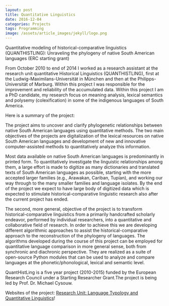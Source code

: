 ```yaml
---
layout: post
title: Quantitative Linguistics
date: 2016-12-04
categories: Projects
tags: Programming
image: /assets/article_images/jekyll/logo.png
---
```



Quantitative modeling of historical-comparative linguistics (QUANTHISTLING): 
Unraveling the phylogeny of native South American languages (ERC starting grant)

From October 2010 to end of 2014 I worked as a research assistant at the research unit quantitative Historical Linguistics (QUANTHISTLING), first at the Ludwig-Maximilans-Universität in München and then at the Philipps-Universität of Marburg. Within this project I was responsible for the improvement and reliability of the accumulated data. Within this project I am a PhD candidate, my research focus on meaning analysis, lexical semantics and  polysemy (colexification) in some of the indigenous languages of South America.

Here is a summary of the project:

The project aims to uncover and clarify phylogenetic relationships between native South American languages using quantitative methods. The two main objectives of the projects are digitalization of the lexical resources on native South American languages and development of new and innovative computer-assisted methods to quantitatively analyze this information.

Most data available on native South American languages is predominantly in printed form. To quantitatively investigate the linguistic relationships among them, a large effort is made to digitize as many dictionaries and translated texts of South American languages as possible, starting with the more accepted larger families (e.g., Arawakan, Cariban, Tupían), and working our way through to the many smaller families and language isolates. By the end of the project we expect to have large body of digitized data which is expected to stimulate historical-comparative linguistic research also after the current project has ended.

The second, more general, objective of the project is to transform historical-comparative linguistics from a primarily handcrafted scholarly endeavor, performed by individual researchers, into a quantitative and collaborative field of research. In order to achieve this we are developing different algorithmic approaches to assist the historical-comparative approach to the reconstruction of the phylogeny of languages. The algorithms developed during the course of this project can be employed for quantitative language comparison in more general sense, both from synchronic and diachronic perspective. They are realized as a suite of open-source Python modules that can be used to analyze and compare languages at the phonetic/phonological, lexical and semantic level.

QuantHistLing is a five year project (2010-2015) funded by the European Research Council under a Starting Researcher Grant.The project is being led by Prof. Dr. Michael Cysouw.

Websites of the project:
[Research Unit: Language Typology and Quantitative Linguistics](https://www.uni-marburg.de/fb09/igs/arbeitsgruppen/typology?set_language=en)!
